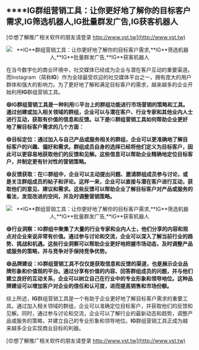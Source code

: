 ## ****IG**群组营销工具：让你更好地了解你的目标客户需求,**IG**筛选机器人,**IG**批量群发广告,**IG**获客机器人**

[😍想了解推广相关软件的朋友请登录 http://www.vst.tw](http://www.vst.tw)

 <center><img src="https://vst.tw/MP4/tuiguang/png/4.png" alt="**IG**群组营销工具：让你更好地了解你的目标客户需求,**IG**筛选机器人,**IG**批量群发广告,**IG**获客机器人"></center>

在当今数字化的商业环境中，社交媒体已经成为企业与潜在客户互动的重要渠道。而Instagram（简称**IG**）作为全球最受欢迎的社交媒体平台之一，拥有庞大的用户群体和强大的影响力。为了更好地了解和满足目标客户的需求，越来越多的企业开始利用**IG**群组营销工具。

**😄**IG**群组营销工具是一种利用**IG**平台上的群组功能进行市场营销的策略和工具。通过创建或加入相关领域的群组，企业可以与潜在客户、行业专家和其他业内人士进行互动，获取有价值的信息和反馈。以下是**IG**群组营销工具如何帮助企业更好地了解目标客户需求的几个方面：**

**😄目标定位：通过加入与自己产品或服务相关的群组，企业可以更准确地了解目标客户的兴趣、偏好和需求。群组成员自身的选择已经将他们定义为目标客户，因此可以更容易地获取他们的反馈和见解。这些信息可以帮助企业精确地定位目标客户，并制定更有针对性的营销策略。**

**😄反馈获取：在**IG**群组中，企业可以主动提出问题、邀请群组成员参与讨论，或是关注群组成员的帖子和评论。这样一来，企业可以直接与潜在客户进行互动，获取他们的意见、建议和需求。这些反馈可以帮助企业了解目标客户对产品或服务的看法，发现改进的空间，并及时调整营销策略。**

 <center><img src="https://vst.tw/MP4/tuiguang/png/2.png" alt="**IG**群组营销工具：让你更好地了解你的目标客户需求,**IG**筛选机器人,**IG**批量群发广告,**IG**获客机器人"></center>

**😄行业洞察：**IG**群组中聚集了大量的行业专家和业内人士，他们分享的内容和观点对企业来说非常有价值。通过参与讨论和交流，企业可以深入了解当前行业的趋势、挑战和机遇。这些行业洞察可以帮助企业更好地把握市场动态，及时调整产品或服务的策略，并与竞争对手保持竞争优势。**

**😄品牌建设：**IG**群组营销工具不仅仅是获取信息和反馈的渠道，也是展示企业品牌形象和价值观的平台。通过分享有价值的内容、回答群组成员的问题，并与他们建立良好的互动关系，企业可以树立自己在行业中的专业形象和领导地位。这种品牌建设可以增加客户对企业的信任和认可度，进而提高销售和市场份额。**

综上所述，**IG**群组营销工具是一个有助于企业更好地了解目标客户需求的重要工具。通过加入相关领域的群组，企业可以准确定位目标客户，并获取他们的反馈和见解。同时，通过参与讨论和交流，企业可以了解行业的最新动态和趋势，调整产品或服务的策略，并建立自己的专业形象和领导地位。**IG**群组营销工具正成为越来越多企业实现商业目标的利器。

[😍想了解推广相关软件的朋友请登录 http://www.vst.tw](http://www.vst.tw)



